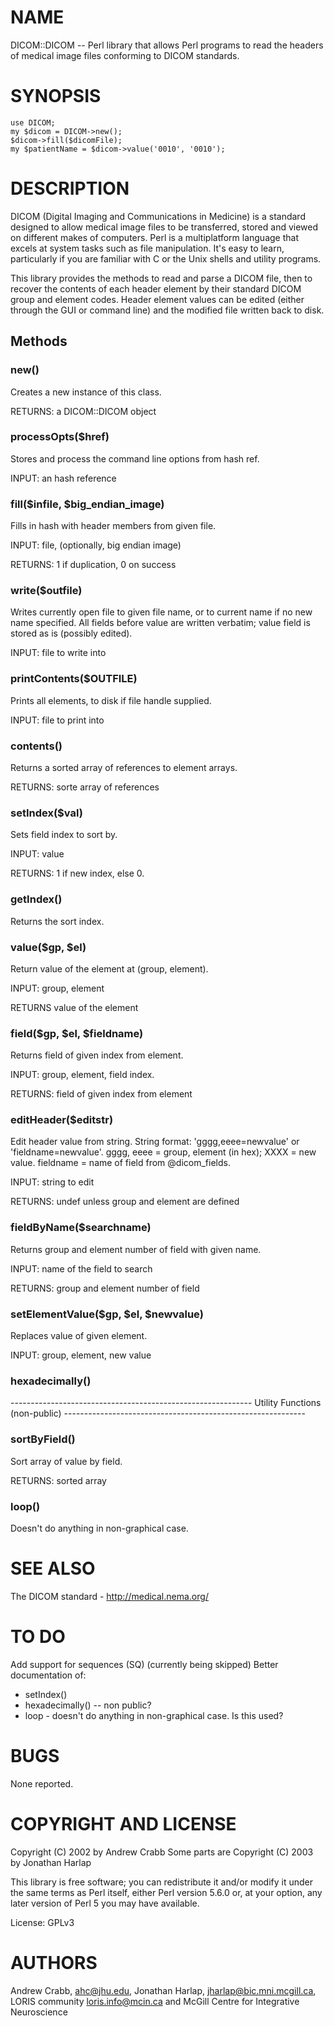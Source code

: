 # NAME

DICOM::DICOM -- Perl library that allows Perl programs to read the headers of
medical image files conforming to DICOM standards.

# SYNOPSIS

    use DICOM;
    my $dicom = DICOM->new();
    $dicom->fill($dicomFile);
    my $patientName = $dicom->value('0010', '0010');

# DESCRIPTION

DICOM (Digital Imaging and Communications in Medicine) is a standard
designed to allow medical image files to be transferred, stored and
viewed on different makes of computers. Perl is a multiplatform
language that excels at system tasks such as file manipulation. It's
easy to learn, particularly if you are familiar with C or the Unix
shells and utility programs.

This library provides the methods to read and parse a DICOM file, then
to recover the contents of each header element by their standard DICOM
group and element codes. Header element values can be edited (either
through the GUI or command line) and the modified file written back to
disk.

## Methods

### new()

Creates a new instance of this class.

RETURNS: a DICOM::DICOM object

### processOpts($href)

Stores and process the command line options from hash ref.

INPUT: an hash reference

### fill($infile, $big\_endian\_image)

Fills in hash with header members from given file.

INPUT: file, (optionally, big endian image)

RETURNS: 1 if duplication, 0 on success

### write($outfile)

Writes currently open file to given file name, or to current name if no new
name specified.  All fields before value are written verbatim; value field
is stored as is (possibly edited).

INPUT: file to write into

### printContents($OUTFILE)

Prints all elements, to disk if file handle supplied.

INPUT: file to print into

### contents()

Returns a sorted array of references to element arrays.

RETURNS: sorte array of references

### setIndex($val)

Sets field index to sort by.

INPUT: value

RETURNS: 1 if new index, else 0.

### getIndex()

Returns the sort index.

### value($gp, $el)

Return value of the element at (group, element).

INPUT: group, element

RETURNS value of the element

### field($gp, $el, $fieldname)

Returns field of given index from element.

INPUT: group, element, field index.

RETURNS: field of given index from element

### editHeader($editstr)

Edit header value from string.
String format: 'gggg,eeee=newvalue' or 'fieldname=newvalue'.
  gggg, eeee = group, element (in hex); XXXX = new value.
  fieldname = name of field from @dicom\_fields.

INPUT: string to edit

RETURNS: undef unless group and element are defined

### fieldByName($searchname)

Returns group and element number of field with given name.

INPUT: name of the field to search

RETURNS: group and element number of field

### setElementValue($gp, $el, $newvalue)

Replaces value of given element.

INPUT: group, element, new value

### hexadecimally()

\------------------------------------------------------------
Utility Functions (non-public)
\------------------------------------------------------------

### sortByField()

Sort array of value by field.

RETURNS: sorted array

### loop()

Doesn't do anything in non-graphical case.

# SEE ALSO

The DICOM standard - http://medical.nema.org/

# TO DO

Add support for sequences (SQ) (currently being skipped)
Better documentation of:
  - setIndex()
  - hexadecimally() -- non public?
  - loop - doesn't do anything in non-graphical case. Is this used?

# BUGS

None reported.

# COPYRIGHT AND LICENSE

Copyright (C) 2002 by Andrew Crabb
Some parts are Copyright (C) 2003 by Jonathan Harlap

This library is free software; you can redistribute it and/or modify
it under the same terms as Perl itself, either Perl version 5.6.0 or,
at your option, any later version of Perl 5 you may have available.

License: GPLv3

# AUTHORS

Andrew Crabb, <ahc@jhu.edu>,
Jonathan Harlap, <jharlap@bic.mni.mcgill.ca>,
LORIS community <loris.info@mcin.ca> and McGill Centre for Integrative Neuroscience
